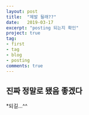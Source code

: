 ```yaml
---
layout: post
title:  "제발 될래??"
date:   2019-03-17
excerpt: "posting 되는지 확인"
project: true
tag:
- first 
- tag
- blog
- posting
comments: true
---
```


## 진짜 정말로 됐음 좋겠다
*되길...^^

[마크다운 및 홈피작성참고]:(https://digitaldrummerj.me/blogging-on-github-part-2-your-first-post/)